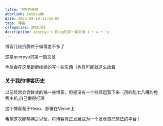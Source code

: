 ```yaml
---
title: 博客的开端
abbrlink: 5eb87a8b
date: 2023-08-19 11:50:05
tags: 博客
categories: 建站历程
description: qeeryyu's Blog的第一篇文章 ( •̀ ω •́ )y
---
```


博客几经折腾终于做得差不多了

这是qeeryyu的第一篇文章

今后会在这里断断续续的写一些东西（也有可能就这么放着

### 关于我的博客历史

以前经常会尝鲜式的搞一些博客，但是没有一个持续运营下来（用的乱七八糟的免费主机,自己懒得打理

这个博客基于Hexo，部署在Vercel上

希望这次能够持之以恒，将博客真正发展成为一个发表自己想法的平台！
